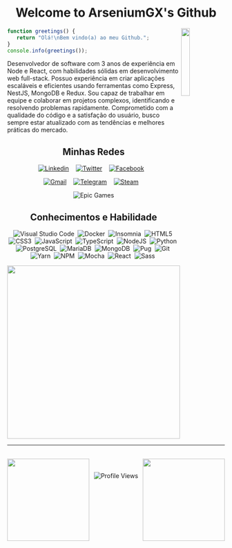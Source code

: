 <h1 align="center">Welcome to ArseniumGX's Github </h1>
<img align="right" width="20%" src="https://media.giphy.com/media/CEHtFH3rJ6xdhBUKIT/giphy.gif"/>

```js
function greetings() {
   return "Olá!\nBem vindo(a) ao meu Github.";
}
console.info(greetings());
```

Desenvolvedor de software com 3 anos de experiência em Node e React, com habilidades sólidas em desenvolvimento web full-stack. Possuo experiência em criar aplicações escaláveis e eficientes usando ferramentas como Express, NestJS, MongoDB e Redux. Sou capaz de trabalhar em equipe e colaborar em projetos complexos, identificando e resolvendo problemas rapidamente. Comprometido com a qualidade do código e a satisfação do usuário, busco sempre estar atualizado com as tendências e melhores práticas do mercado.

<h2 align="center"> Minhas Redes </h2>

<div align="center">
<a href="https://www.linkedin.com/in/arseniumgx" target="blank"><img src="https://img.shields.io/badge/Linkedin-0A66C2?style=for-the-badge&logo=linkedin&logoColor=white" alt="Linkedin" /></a> &nbsp;&nbsp;
<a href="https://twitter.com/arseniumgx" target="blank"><img src="https://img.shields.io/badge/Twitter-1DA1F2?style=for-the-badge&logo=twitter&logoColor=white" alt="Twitter" /></a> &nbsp;&nbsp; <a href="https://www.facebook.com/arseniumgx" target="blank"><img src="https://img.shields.io/badge/Facebook-1877F2?style=for-the-badge&logo=facebook&logoColor=white" alt="Facebook" /></a> &nbsp;&nbsp;

<a href="mailto:8glibibag@relay.firefox.com" target="blank"><img src="https://img.shields.io/badge/Gmail-EA4335?style=for-the-badge&logo=gmail&logoColor=white" alt="Gmail" /></a> &nbsp;&nbsp; <a href="http://t.me/ArseniumGX" target="blank"><img src="https://img.shields.io/badge/Telegram-26A5E4?style=for-the-badge&logo=telegram&logoColor=white" alt="Telegram" /></a> &nbsp;&nbsp;
<a href="https://steamcommunity.com/profiles/76561198144096375/" target="blank"><img src="https://img.shields.io/badge/Steam-000000?style=for-the-badge&logo=steam&logoColor=white" alt="Steam" /></a> &nbsp;&nbsp;

![Epic Games](https://img.shields.io/badge/epicgames-%23313131.svg?style=for-the-badge&logo=epicgames&logoColor=white)

</div>

<h2 align="center">Conhecimentos e Habilidade</h2>

<div align="center">
   <img src="https://img.shields.io/badge/VS_Code-007ACC?style=flat&logo=visual-studio-code&logoColor=white" alt="Visual Studio Code">&nbsp;
   <img src="https://img.shields.io/badge/Docker-2496ED?style=flat&logo=docker&logoColor=FFFFFF" alt="Docker">&nbsp;
   <img src="https://img.shields.io/badge/insomnia-5849BE?style=flat&logo=insomnia&logoColor=FFFFFF" alt="Insomnia" />&nbsp;
   <img src="https://img.shields.io/badge/HTML5-E34F26?style=flat&logo=html5&logoColor=FFFFFF" alt="HTML5">&nbsp;
   <img src="https://img.shields.io/badge/CSS3-1572B6?style=flat&logo=css3&logoColor=FFFFFF" alt="CSS3">&nbsp;
   <img src="https://img.shields.io/badge/JavaScript-F7DF1E?style=flat&logo=javascript&logoColor=000000" alt="JavaScript">&nbsp;
   <img src="https://img.shields.io/badge/TypeScript-3178C6?style=flat&logo=typescript&logoColor=FFFFFF" alt="TypeScript">&nbsp;
   <img src="https://img.shields.io/badge/NodeJS-339933?style=flat&logo=nodedotjs&logoColor=FFFFFF"  alt="NodeJS">&nbsp;
   <img src="https://img.shields.io/badge/Python-3776AB?style=flat&logo=python&logoColor=FFFFFF" alt="Python">&nbsp;
   <img src="https://img.shields.io/badge/Postgresql-4169E1?style=flat&logo=postgresql&logoColor=FFFFFF" alt="PostgreSQL">&nbsp;
   <img src="https://img.shields.io/badge/mariadb-003545?style=flat&logo=mariadb&logoColor=FFFFFF" alt="MariaDB">&nbsp;
   <img src="https://img.shields.io/badge/mongodb-47A248?style=flat&logo=mongodb&logoColor=FFFFFF" alt="MongoDB">&nbsp;
   <img src="https://img.shields.io/badge/Pugs-A86454?style=flat&logo=pug&logoColor=FFFFFF" alt="Pug">&nbsp;
   <img src="https://img.shields.io/badge/git-F05032?style=flat&logo=git&logoColor=FFFFFF" alt="Git">&nbsp;
   <img src="https://img.shields.io/badge/yarn-2C8EBB?style=flat&logo=yarn&logoColor=FFFFFF" alt="Yarn">&nbsp;
   <img src="https://img.shields.io/badge/npm-CB3837?style=flat&logo=npm&logoColor=FFFFFF" alt="NPM">&nbsp;
   <img src="https://img.shields.io/badge/mocha-8D6748?style=flat&logo=mocha&logoColor=FFFFFF" alt="Mocha">&nbsp;
   <img src="https://img.shields.io/badge/React-61DAFB?style=flat&logo=react&logoColor=000000" alt="React">&nbsp;
   <img src="https://img.shields.io/badge/sass-CC6699?style=flat&logo=sass&logoColor=FFFFFF" alt="Sass">&nbsp;
</div>

<p align="center">
   <img width="400px" src="https://media.giphy.com/media/Ah3zHH7hvsSB2/giphy.gif">
</p>

---

<br>

<div align="center">
   <img height=190px align="left" src="https://github-readme-stats.vercel.app/api?username=arseniumgx&show_icons=true&theme=monokai&custom_title=ArseniumGX's+Github+stats&include_all_commits=true&count_private=true">
   <img height="190px" align="right" src="https://github-readme-stats.vercel.app/api/top-langs/?username=arseniumgx&layout=compact&theme=monokai&langs_count=8">
</div>

<br>

<div align="center">
   
   ![Profile Views](https://readme-jokes.vercel.app/api)

</div>

<!---  **************************************************************************************************************************************************  --->
